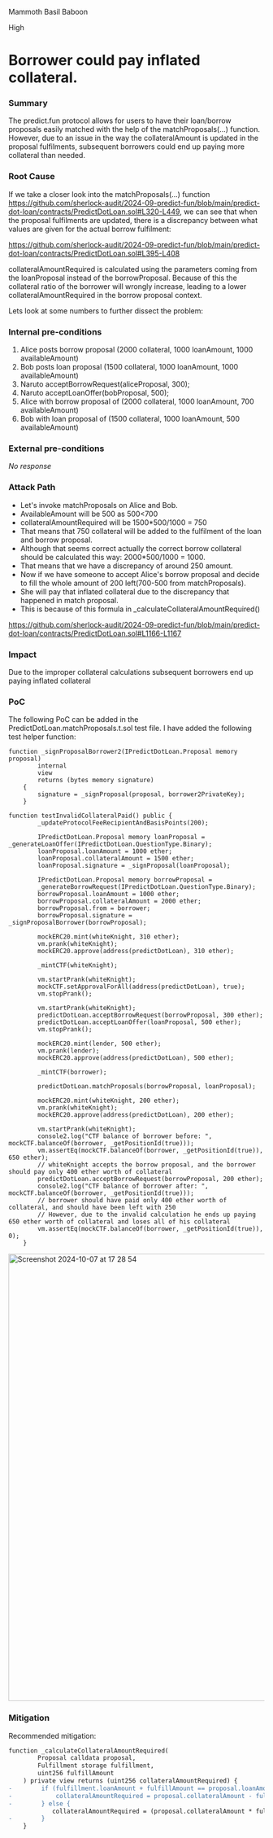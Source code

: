 Mammoth Basil Baboon

High

# Borrower could pay inflated collateral.

### Summary

The predict.fun protocol allows for users to have their loan/borrow proposals easily matched with the help of the matchProposals(...) function. However, due to an issue in the way the collateralAmount is updated in the proposal fulfilments, subsequent borrowers could end up paying more collateral than needed. 

### Root Cause

If we take a closer look into the matchProposals(...) function https://github.com/sherlock-audit/2024-09-predict-fun/blob/main/predict-dot-loan/contracts/PredictDotLoan.sol#L320-L449, we can see that when the proposal fulfilments are updated, there is a discrepancy between what values are given for the actual borrow fulfilment:

https://github.com/sherlock-audit/2024-09-predict-fun/blob/main/predict-dot-loan/contracts/PredictDotLoan.sol#L395-L408

collateralAmountRequired is calculated using the parameters coming from the loanProposal instead of the borrowProposal. Because of this the collateral ratio of the borrower will wrongly increase, leading to a lower collateralAmountRequired in the borrow proposal context. 

Lets look at some numbers to further dissect the problem:

### Internal pre-conditions
1. Alice posts borrow proposal (2000 collateral, 1000 loanAmount, 1000 availableAmount)
2. Bob posts loan proposal (1500 collateral, 1000 loanAmount, 1000 availableAmount)
3. Naruto acceptBorrowRequest(aliceProposal, 300);
4. Naruto acceptLoanOffer(bobProposal, 500);
5. Alice with borrow proposal of (2000 collateral, 1000 loanAmount, 700 availableAmount)
6. Bob with loan proposal of (1500 collateral, 1000 loanAmount, 500 availableAmount)

### External pre-conditions

_No response_

### Attack Path

- Let's invoke matchProposals on Alice and Bob. 
- AvailableAmount will be 500 as 500<700 
- collateralAmountRequired will be 1500*500/1000 = 750
- That means that 750 collateral will be added to the fulfilment of the loan and borrow proposal.
- Although that seems correct actually the correct borrow collateral should be calculated this way: 2000*500/1000 = 1000. 
- That means that we have a discrepancy of around 250 amount.
- Now if we have someone to accept Alice's borrow proposal and decide to fill the whole amount of 200 left(700-500 from matchProposals).
- She will pay that inflated collateral due to the discrepancy that happened in match proposal.
- This is because of this formula in _calculateCollateralAmountRequired()

https://github.com/sherlock-audit/2024-09-predict-fun/blob/main/predict-dot-loan/contracts/PredictDotLoan.sol#L1166-L1167

### Impact

Due to the improper collateral calculations subsequent borrowers end up paying inflated collateral

### PoC

The following PoC can be added in the PredictDotLoan.matchProposals.t.sol test file. I have added the following test helper function:

```solidity
function _signProposalBorrower2(IPredictDotLoan.Proposal memory proposal)
        internal
        view
        returns (bytes memory signature)
    {
        signature = _signProposal(proposal, borrower2PrivateKey);
    }
```
```solidity
function testInvalidCollateralPaid() public {
        _updateProtocolFeeRecipientAndBasisPoints(200);

        IPredictDotLoan.Proposal memory loanProposal = _generateLoanOffer(IPredictDotLoan.QuestionType.Binary);
        loanProposal.loanAmount = 1000 ether;
        loanProposal.collateralAmount = 1500 ether;
        loanProposal.signature = _signProposal(loanProposal);

        IPredictDotLoan.Proposal memory borrowProposal = 
        _generateBorrowRequest(IPredictDotLoan.QuestionType.Binary);
        borrowProposal.loanAmount = 1000 ether;
        borrowProposal.collateralAmount = 2000 ether;
        borrowProposal.from = borrower;
        borrowProposal.signature = _signProposalBorrower(borrowProposal);

        mockERC20.mint(whiteKnight, 310 ether);
        vm.prank(whiteKnight);
        mockERC20.approve(address(predictDotLoan), 310 ether);

        _mintCTF(whiteKnight);

        vm.startPrank(whiteKnight);
        mockCTF.setApprovalForAll(address(predictDotLoan), true);
        vm.stopPrank();

        vm.startPrank(whiteKnight);
        predictDotLoan.acceptBorrowRequest(borrowProposal, 300 ether);
        predictDotLoan.acceptLoanOffer(loanProposal, 500 ether);
        vm.stopPrank();

        mockERC20.mint(lender, 500 ether);
        vm.prank(lender);
        mockERC20.approve(address(predictDotLoan), 500 ether);

        _mintCTF(borrower);

        predictDotLoan.matchProposals(borrowProposal, loanProposal);

        mockERC20.mint(whiteKnight, 200 ether);
        vm.prank(whiteKnight);
        mockERC20.approve(address(predictDotLoan), 200 ether);

        vm.startPrank(whiteKnight);
        console2.log("CTF balance of borrower before: ", mockCTF.balanceOf(borrower, _getPositionId(true)));
        vm.assertEq(mockCTF.balanceOf(borrower, _getPositionId(true)), 650 ether);
        // whiteKnight accepts the borrow proposal, and the borrower should pay only 400 ether worth of collateral
        predictDotLoan.acceptBorrowRequest(borrowProposal, 200 ether);
        console2.log("CTF balance of borrower after: ", mockCTF.balanceOf(borrower, _getPositionId(true)));
        // borrower should have paid only 400 ether worth of collateral, and should have been left with 250
        // However, due to the invalid calculation he ends up paying 650 ether worth of collateral and loses all of his collateral
        vm.assertEq(mockCTF.balanceOf(borrower, _getPositionId(true)), 0);
    }
```
<img width="879" alt="Screenshot 2024-10-07 at 17 28 54" src="https://github.com/user-attachments/assets/45274069-970e-408d-86d5-1fa963f319d4">

### Mitigation

Recommended mitigation:
```diff
function _calculateCollateralAmountRequired(
        Proposal calldata proposal,
        Fulfillment storage fulfillment,
        uint256 fulfillAmount
    ) private view returns (uint256 collateralAmountRequired) {
-        if (fulfillment.loanAmount + fulfillAmount == proposal.loanAmount) {
-            collateralAmountRequired = proposal.collateralAmount - fulfillment.collateralAmount;
-        } else {
            collateralAmountRequired = (proposal.collateralAmount * fulfillAmount) / proposal.loanAmount;
-        }
    }
```